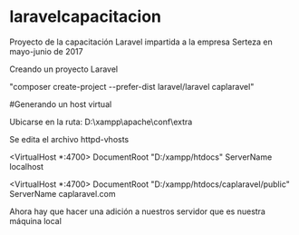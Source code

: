 # laravelcapacitacion
Proyecto de la capacitación Laravel impartida a la empresa Serteza en mayo-junio de 2017

Creando un proyecto Laravel

"composer create-project --prefer-dist laravel/laravel caplaravel"


#Generando un host virtual

Ubicarse en la ruta:
D:\xampp\apache\conf\extra

Se edita el archivo httpd-vhosts



<VirtualHost *:4700>
 DocumentRoot "D:/xampp/htdocs"
 ServerName localhost
</VirtualHost>

<VirtualHost *:4700>
 DocumentRoot "D:/xampp/htdocs/caplaravel/public"
 ServerName caplaravel.com
</VirtualHost>

Ahora hay que hacer una adición a nuestros servidor
que es nuestra máquina local



